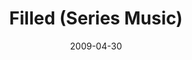 ---
layout: music 
title: "Filled (Series Music)"
date: 2009-04-30 
description: "Series (pre-service loop) music from Filled."
audio: "http://s3.amazonaws.com/crossroads-media/music/audio/Filled-series.mp3"
audio-duration: "05:53"
src: "http://s3.amazonaws.com/crossroads-media/images/DefaultVideoImage.jpg"
---